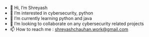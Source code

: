 - 👋 Hi, I’m Shreyash
- 👀 I’m interested in cybersecurity, python
- 🌱 I’m currently learning python and java 
- 💞️ I’m looking to collaborate on any cybersecurity related projects
- 📫 How to reach me : shreyashchauhan.work@gmail.com

<!---
shreyash2002/shreyash2002 is a ✨ special ✨ repository because its `README.md` (this file) appears on your GitHub profile.
You can click the Preview link to take a look at your changes.
--->
